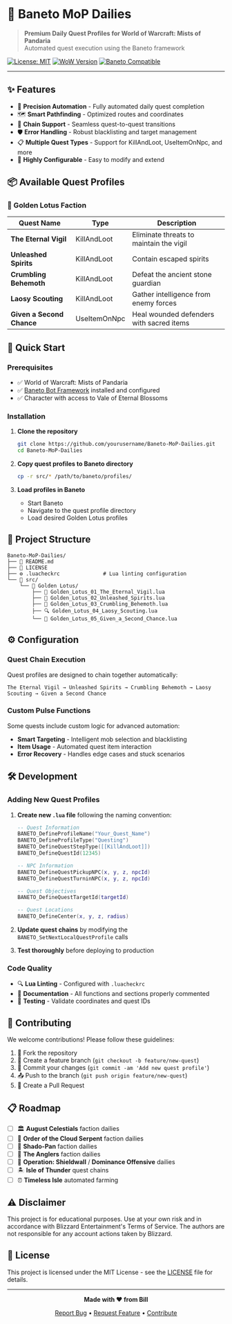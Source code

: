 # 🏮 Baneto MoP Dailies

> **Premium Daily Quest Profiles for World of Warcraft: Mists of Pandaria**  
> Automated quest execution using the Baneto framework

[![License: MIT](https://img.shields.io/badge/License-MIT-yellow.svg)](LICENSE)
[![WoW Version](https://img.shields.io/badge/WoW-Mists%20of%20Pandaria-orange.svg)](https://worldofwarcraft.com/)
[![Baneto Compatible](https://img.shields.io/badge/Baneto-Compatible-green.svg)](https://github.com/baneto)

---

## ✨ Features

- 🎯 **Precision Automation** - Fully automated daily quest completion
- 🗺️ **Smart Pathfinding** - Optimized routes and coordinates
- 🔄 **Chain Support** - Seamless quest-to-quest transitions
- 🛡️ **Error Handling** - Robust blacklisting and target management
- 📋 **Multiple Quest Types** - Support for KillAndLoot, UseItemOnNpc, and more
- 🔧 **Highly Configurable** - Easy to modify and extend

## 📦 Available Quest Profiles

### 🏮 Golden Lotus Faction

| Quest Name                | Type         | Description                              |
| ------------------------- | ------------ | ---------------------------------------- |
| **The Eternal Vigil**     | KillAndLoot  | Eliminate threats to maintain the vigil  |
| **Unleashed Spirits**     | KillAndLoot  | Contain escaped spirits                  |
| **Crumbling Behemoth**    | KillAndLoot  | Defeat the ancient stone guardian        |
| **Laosy Scouting**        | KillAndLoot  | Gather intelligence from enemy forces    |
| **Given a Second Chance** | UseItemOnNpc | Heal wounded defenders with sacred items |

## 🚀 Quick Start

### Prerequisites

- ✅ World of Warcraft: Mists of Pandaria
- ✅ [Baneto Bot Framework](https://github.com/baneto) installed and configured
- ✅ Character with access to Vale of Eternal Blossoms

### Installation

1. **Clone the repository**

   ```bash
   git clone https://github.com/yourusername/Baneto-MoP-Dailies.git
   cd Baneto-MoP-Dailies
   ```

2. **Copy quest profiles to Baneto directory**

   ```bash
   cp -r src/* /path/to/baneto/profiles/
   ```

3. **Load profiles in Baneto**
   - Start Baneto
   - Navigate to the quest profile directory
   - Load desired Golden Lotus profiles

## 📁 Project Structure

```
Baneto-MoP-Dailies/
├── 📄 README.md
├── 📄 LICENSE
├── ⚙️ .luacheckrc              # Lua linting configuration
└── 📂 src/
    └── 📂 Golden Lotus/
        ├── 🎯 Golden_Lotus_01_The_Eternal_Vigil.lua
        ├── 👻 Golden_Lotus_02_Unleashed_Spirits.lua
        ├── 🗿 Golden_Lotus_03_Crumbling_Behemoth.lua
        ├── 🔍 Golden_Lotus_04_Laosy_Scouting.lua
        └── 💚 Golden_Lotus_05_Given_a_Second_Chance.lua
```

## ⚙️ Configuration

### Quest Chain Execution

Quest profiles are designed to chain together automatically:

```
The Eternal Vigil → Unleashed Spirits → Crumbling Behemoth → Laosy Scouting → Given a Second Chance
```

### Custom Pulse Functions

Some quests include custom logic for advanced automation:

- **Smart Targeting** - Intelligent mob selection and blacklisting
- **Item Usage** - Automated quest item interaction
- **Error Recovery** - Handles edge cases and stuck scenarios

## 🛠️ Development

### Adding New Quest Profiles

1. **Create new `.lua` file** following the naming convention:

   ```lua
   -- Quest Information
   BANETO_DefineProfileName("Your_Quest_Name")
   BANETO_DefineProfileType("Questing")
   BANETO_DefineQuestStepType([[KillAndLoot]])
   BANETO_DefineQuestId(12345)

   -- NPC Information
   BANETO_DefineQuestPickupNPC(x, y, z, npcId)
   BANETO_DefineQuestTurninNPC(x, y, z, npcId)

   -- Quest Objectives
   BANETO_DefineQuestTargetId(targetId)

   -- Quest Locations
   BANETO_DefineCenter(x, y, z, radius)
   ```

2. **Update quest chains** by modifying the `BANETO_SetNextLocalQuestProfile` calls

3. **Test thoroughly** before deploying to production

### Code Quality

- 🔍 **Lua Linting** - Configured with `.luacheckrc`
- 📝 **Documentation** - All functions and sections properly commented
- 🧪 **Testing** - Validate coordinates and quest IDs

## 🤝 Contributing

We welcome contributions! Please follow these guidelines:

1. 🍴 Fork the repository
2. 🌿 Create a feature branch (`git checkout -b feature/new-quest`)
3. 💾 Commit your changes (`git commit -am 'Add new quest profile'`)
4. 📤 Push to the branch (`git push origin feature/new-quest`)
5. 🔄 Create a Pull Request

## 📋 Roadmap

- [ ] 🏛️ **August Celestials** faction dailies
- [ ] 🐉 **Order of the Cloud Serpent** faction dailies
- [ ] 🌅 **Shado-Pan** faction dailies
- [ ] 🎣 **The Anglers** faction dailies
- [ ] 👥 **Operation: Shieldwall** / **Dominance Offensive** dailies
- [ ] 🏝️ **Isle of Thunder** quest chains
- [ ] ⏰ **Timeless Isle** automated farming

## ⚠️ Disclaimer

This project is for educational purposes. Use at your own risk and in accordance with Blizzard Entertainment's Terms of Service. The authors are not responsible for any account actions taken by Blizzard.

## 📄 License

This project is licensed under the MIT License - see the [LICENSE](LICENSE) file for details.

---

<div align="center">

**Made with ❤️ from Bill**

[Report Bug](https://github.com/yourusername/Baneto-MoP-Dailies/issues) • [Request Feature](https://github.com/yourusername/Baneto-MoP-Dailies/issues) • [Contribute](https://github.com/yourusername/Baneto-MoP-Dailies/pulls)

</div>
